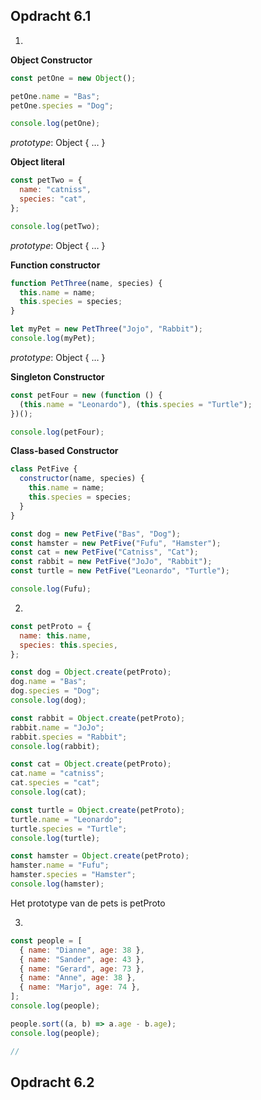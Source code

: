 ## Opdracht 6.1

1.

**Object Constructor**

```js
const petOne = new Object();

petOne.name = "Bas";
petOne.species = "Dog";

console.log(petOne);
```

_prototype_: Object { … }

**Object literal**

```js
const petTwo = {
  name: "catniss",
  species: "cat",
};

console.log(petTwo);
```

_prototype_: Object { … }

**Function constructor**

```js
function PetThree(name, species) {
  this.name = name;
  this.species = species;
}

let myPet = new PetThree("Jojo", "Rabbit");
console.log(myPet);
```

_prototype_: Object { … }

**Singleton Constructor**

```js
const petFour = new (function () {
  (this.name = "Leonardo"), (this.species = "Turtle");
})();

console.log(petFour);
```

**Class-based Constructor**

```js
class PetFive {
  constructor(name, species) {
    this.name = name;
    this.species = species;
  }
}

const dog = new PetFive("Bas", "Dog");
const hamster = new PetFive("Fufu", "Hamster");
const cat = new PetFive("Catniss", "Cat");
const rabbit = new PetFive("JoJo", "Rabbit");
const turtle = new PetFive("Leonardo", "Turtle");

console.log(Fufu);
```

2.

```js
const petProto = {
  name: this.name,
  species: this.species,
};

const dog = Object.create(petProto);
dog.name = "Bas";
dog.species = "Dog";
console.log(dog);

const rabbit = Object.create(petProto);
rabbit.name = "JoJo";
rabbit.species = "Rabbit";
console.log(rabbit);

const cat = Object.create(petProto);
cat.name = "catniss";
cat.species = "cat";
console.log(cat);

const turtle = Object.create(petProto);
turtle.name = "Leonardo";
turtle.species = "Turtle";
console.log(turtle);

const hamster = Object.create(petProto);
hamster.name = "Fufu";
hamster.species = "Hamster";
console.log(hamster);
```

Het prototype van de pets is petProto

3.

```js
const people = [
  { name: "Dianne", age: 38 },
  { name: "Sander", age: 43 },
  { name: "Gerard", age: 73 },
  { name: "Anne", age: 38 },
  { name: "Marjo", age: 74 },
];
console.log(people);

people.sort((a, b) => a.age - b.age);
console.log(people);

//
```

## Opdracht 6.2
